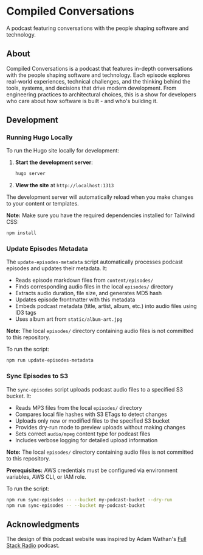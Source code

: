 # Compiled Conversations

A podcast featuring conversations with the people shaping software and technology.

## About

Compiled Conversations is a podcast that features in-depth conversations with the people shaping software and technology.
Each episode explores real-world experiences, technical challenges, and the thinking behind the tools, systems, and decisions that drive modern development.
From engineering practices to architectural choices, this is a show for developers who care about how software is built - and who's building it.

## Development

### Running Hugo Locally

To run the Hugo site locally for development:

1. **Start the development server**:

   ```bash
   hugo server
   ```

2. **View the site** at `http://localhost:1313`

The development server will automatically reload when you make changes to your content or templates.

**Note:** Make sure you have the required dependencies installed for Tailwind CSS:

```bash
npm install
```

### Update Episodes Metadata

The `update-episodes-metadata` script automatically processes podcast episodes and updates their metadata. It:

- Reads episode markdown files from `content/episodes/`
- Finds corresponding audio files in the local `episodes/` directory
- Extracts audio duration, file size, and generates MD5 hash
- Updates episode frontmatter with this metadata
- Embeds podcast metadata (title, artist, album, etc.) into audio files using ID3 tags
- Uses album art from `static/album-art.jpg`

**Note:** The local `episodes/` directory containing audio files is not committed to this repository.

To run the script:

```bash
npm run update-episodes-metadata
```

### Sync Episodes to S3

The `sync-episodes` script uploads podcast audio files to a specified S3 bucket. It:

- Reads MP3 files from the local `episodes/` directory
- Compares local file hashes with S3 ETags to detect changes
- Uploads only new or modified files to the specified S3 bucket
- Provides dry-run mode to preview uploads without making changes
- Sets correct `audio/mpeg` content type for podcast files
- Includes verbose logging for detailed upload information

**Note:** The local `episodes/` directory containing audio files is not committed to this repository.

**Prerequisites:** AWS credentials must be configured via environment variables, AWS CLI, or IAM role.

To run the script:

```bash
npm run sync-episodes -- --bucket my-podcast-bucket --dry-run
npm run sync-episodes -- --bucket my-podcast-bucket
```

## Acknowledgments

The design of this podcast website was inspired by Adam Wathan's [Full Stack Radio](https://fullstackradio.com/) podcast.
